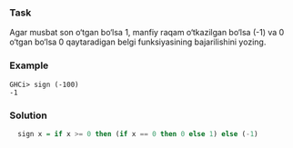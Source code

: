 ### Task

Agar musbat son o‘tgan bo‘lsa 1, manfiy raqam o‘tkazilgan bo‘lsa (-1) va 0 o‘tgan bo‘lsa 0 qaytaradigan belgi funksiyasining bajarilishini yozing.

### Example

```shell
GHCi> sign (-100)
-1
```

### Solution

```haskell
  sign x = if x >= 0 then (if x == 0 then 0 else 1) else (-1)
```
